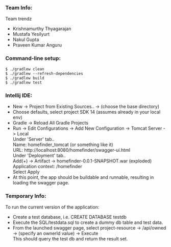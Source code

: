 ### Team Info: 
Team trendz
* Krishnamurthy Thyagarajan
* Mustafa Yesilyurt
* Nakul Gupta
* Praveen Kumar Anguru

### Command-line setup:
```
$ ./gradlew clean
$ ./gradlew --refresh-dependencies
$ ./gradlew build
$ ./gradlew test
```


### Intellij IDE:
* New -> Project from Existing Sources.. -> (choose the base directory)
* Choose defaults, select project SDK 14 (assumes already in your local env)
* Gradle -> Reload All Gradle Projects
* Run -> Edit Configurations -> Add New Configuration -> Tomcat Server -> Local
  <br/>Under 'Server' tab..
  <br/>Name: homefinder_tomcat (or something like it)
  <br/>URL: http://localhost:8080/homefinder/swagger-ui.html
  <br/>Under 'Deployment' tab..
  <br/>Add(+) -> Artifact -> homefinder-0.0.1-SNAPSHOT.war (exploded)
  <br/>Application context: /homefinder
  <br/>Select Apply
* At this point, the app should be buildable and runnable, resulting in loading the swagger page.


### Temporary Info:
To run the current version of the application:
* Create a test database, i.e. CREATE DATABASE testdb
* Execute the SQL/testdata.sql to create a dummy db table and test data.
* From the launched swagger page, select project-resource -> /api/owned -> (specify an ownerId value) -> Execute
<br/> This should query the test db and return the result set.
